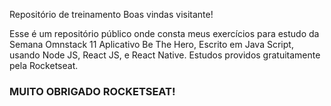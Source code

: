 Repositório de treinamento 
Boas vindas visitante!

Esse é um repositório público onde consta meus exercícios para estudo da Semana Omnstack 11 Aplicativo Be The Hero, Escrito em Java Script, usando Node JS, React JS, e React Native.
Estudos providos gratuitamente pela Rocketseat.

###  MUITO OBRIGADO ROCKETSEAT!
